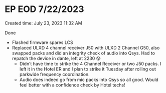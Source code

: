 # EP EOD 7/22/2023

Created time: July 23, 2023 11:32 AM

Done

- Flashed firmware spares LCS
- Replaced ULXD 4 channel receiver J50 with ULXD 2 Channel G50, also swapped packs and did an integrity check of audio into Qsys. Had to repatch the device in dante, left at 2230 😰
    - Didn’t have time to strike the 4 Channel Receiver or two J50 packs. I left it in the Hotel ER and I plan to strike it Tuesday after rolling out parkwide frequency coordination.
    - Audio does indeed go from mic packs into Qsys so all good. Would feel better with a confidence check by Hotel techs!